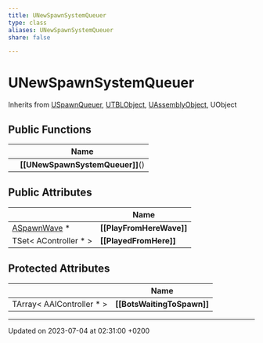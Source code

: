```yaml
---
title: UNewSpawnSystemQueuer
type: class
aliases: UNewSpawnSystemQueuer
share: false

---
```


# UNewSpawnSystemQueuer





Inherits from [USpawnQueuer](/docs/SDK/Source/Classes/classUSpawnQueuer.md), [UTBLObject](/docs/SDK/Source/Classes/classUTBLObject.md), [UAssemblyObject](/docs/SDK/Source/Classes/classUAssemblyObject.md), UObject

## Public Functions

|                | Name           |
| -------------- | -------------- |
| | **[[UNewSpawnSystemQueuer]]**() |

## Public Attributes

|                | Name           |
| -------------- | -------------- |
| [ASpawnWave](/docs/SDK/Source/Classes/classASpawnWave.md) * | **[[PlayFromHereWave]]**  |
| TSet< AController * > | **[[PlayedFromHere]]**  |

## Protected Attributes

|                | Name           |
| -------------- | -------------- |
| TArray< AAIController * > | **[[BotsWaitingToSpawn]]**  |

-------------------------------

Updated on 2023-07-04 at 02:31:00 +0200